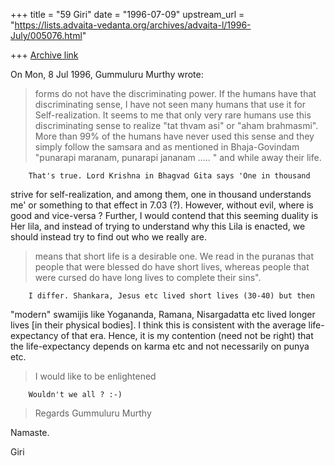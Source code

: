 +++
title = "59 Giri"
date = "1996-07-09"
upstream_url = "https://lists.advaita-vedanta.org/archives/advaita-l/1996-July/005076.html"

+++
[Archive link](https://lists.advaita-vedanta.org/archives/advaita-l/1996-July/005076.html)

On Mon, 8 Jul 1996, Gummuluru Murthy wrote:

> forms do not have the discriminating power.  If the humans have that
> discriminating sense, I have not seen many humans that use it for
> Self-realization.  It seems to me that only very rare humans use this
> discriminating sense to realize "tat thvam asi" or "aham brahmasmi".  More
> than 99% of the humans have never used this sense and they simply follow the
> samsara and as mentioned in Bhaja-Govindam "punarapi maranam, punarapi
> jananam ..... " and while away their life.

        That's true. Lord Krishna in Bhagvad Gita says 'One in thousand
strive for self-realization, and among them, one in thousand understands
me' or something to that effect in 7.03 (?).
        However, without evil, where is good  and vice-versa ? Further, I
would contend that this seeming duality is Her lila, and instead of
trying to understand why this Lila is enacted, we should instead try to
find out who we really are.

> means that short life is a desirable one.   We read in the puranas that people
> that were blessed do have short lives, whereas people that were cursed do have
> long lives to complete their sins".

        I differ. Shankara, Jesus etc lived short lives (30-40) but then
"modern" swamijis like Yogananda, Ramana, Nisargadatta etc lived longer
lives [in their physical bodies]. I think this is consistent with the
average life-expectancy of that era.  Hence, it is my contention (need not
be right) that the life-expectancy depends on karma etc and not
necessarily on punya etc.


> I would like to be enlightened

        Wouldn't we all ? :-)

> Regards
> Gummuluru Murthy

Namaste.

Giri

